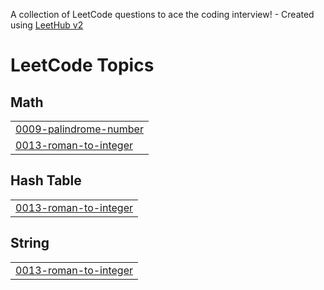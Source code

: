 A collection of LeetCode questions to ace the coding interview! - Created using [LeetHub v2](https://github.com/arunbhardwaj/LeetHub-2.0)
<!---LeetCode Topics Start-->
# LeetCode Topics
## Math
|  |
| ------- |
| [0009-palindrome-number](https://github.com/acubefoundation/HELLO-WORLD-GDSC-SUMMER-BOOTCAMP-/tree/master/0009-palindrome-number) |
| [0013-roman-to-integer](https://github.com/acubefoundation/HELLO-WORLD-GDSC-SUMMER-BOOTCAMP-/tree/master/0013-roman-to-integer) |
## Hash Table
|  |
| ------- |
| [0013-roman-to-integer](https://github.com/acubefoundation/HELLO-WORLD-GDSC-SUMMER-BOOTCAMP-/tree/master/0013-roman-to-integer) |
## String
|  |
| ------- |
| [0013-roman-to-integer](https://github.com/acubefoundation/HELLO-WORLD-GDSC-SUMMER-BOOTCAMP-/tree/master/0013-roman-to-integer) |
<!---LeetCode Topics End-->